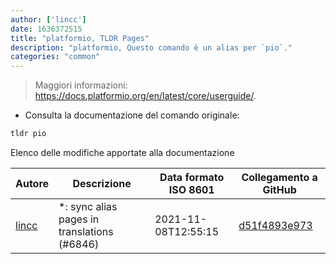 ```yaml
---
author: ['lincc']
date: 1636372515
title: "platformio, TLDR Pages"
description: "platformio, Questo comando è un alias per `pio`."
categories: "common"
---
```

> Maggiori informazioni: <https://docs.platformio.org/en/latest/core/userguide/>.

- Consulta la documentazione del comando originale:

```bash
tldr pio
```
Elenco delle modifiche apportate alla documentazione


Autore | Descrizione | Data formato ISO 8601 | Collegamento a GitHub
------|-----|-----|-----
[lincc](mailto:46962923+blueskyson@users.noreply.github.com) | *: sync alias pages in translations (#6846) | 2021-11-08T12:55:15 | [d51f4893e973](https://github.com/tldr-pages/tldr/commit/d51f4893e973508f79168db1220c0556c9f88743)

